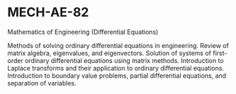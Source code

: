 # MECH-AE-82
Mathematics of Engineering (Differential Equations)

Methods of solving ordinary differential equations in engineering. Review of matrix algebra, eigenvalues, and eigenvectors. Solution of systems of first-order ordinary differential equations using matrix methods. Introduction to Laplace transforms and their application to ordinary differential equations. Introduction to boundary value problems, partial differential equations, and separation of variables. 
